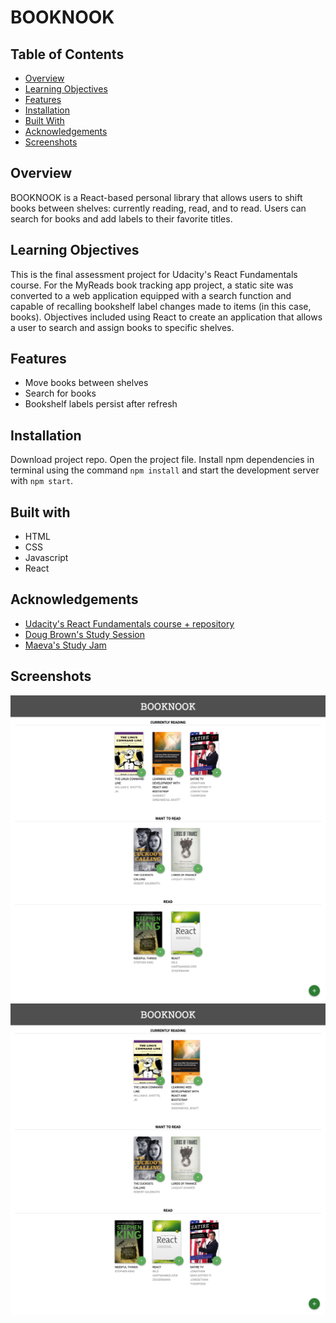 # BOOKNOOK

## Table of Contents

* [Overview](#overview)
* [Learning Objectives](#learning-objectives)
* [Features](#features)
* [Installation](#installation)
* [Built With](#built-with)
* [Acknowledgements](#acknowledgements)
* [Screenshots](#screenshots)

## Overview

BOOKNOOK is a React-based personal library that allows users to shift books between shelves: currently reading, read, and to read. Users can search for books and add labels to their favorite titles.

## Learning Objectives

This is the final assessment project for Udacity's React Fundamentals course. For the MyReads book tracking app project, a static site was converted to a web application equipped with a search function and capable of recalling bookshelf label changes made to items (in this case, books). Objectives included using React to create an application that allows a user to search and assign books to specific shelves.

## Features

* Move books between shelves
* Search for books
* Bookshelf labels persist after refresh

## Installation

Download project repo. Open the project file. Install npm dependencies in terminal using the command `npm install` and start the development server with `npm start`.

## Built with

* HTML
* CSS
* Javascript
* React

## Acknowledgements

* [Udacity's React Fundamentals course + repository](https://github.com/udacity/reactnd-contacts-complete)
* [Doug Brown's Study Session](https://www.youtube.com/watch?v=OcL7-7cRpkQ)
* [Maeva's Study Jam](https://www.youtube.com/watch?v=i6L2jLHV9j8)

## Screenshots

![screenshot](https://github.com/leiacarts/booknook/blob/master/booknook1.png)
![screenshot](https://github.com/leiacarts/booknook/blob/master/booknook2.png)
